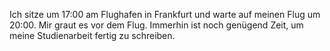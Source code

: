 Ich sitze um 17:00 am Flughafen in Frankfurt und warte auf meinen Flug um 20:00. Mir graut es vor dem Flug. Immerhin ist noch genügend Zeit, um meine Studienarbeit fertig zu schreiben.